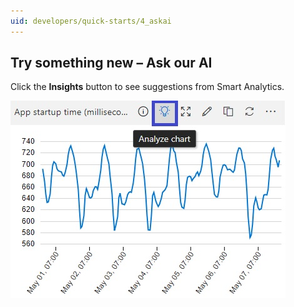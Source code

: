 ```yaml
---
uid: developers/quick-starts/4_askai
---
```


## Try something new – Ask our AI

Click the **Insights** button to see suggestions from Smart Analytics.

![Smart Analytics button](insights.jpg)

